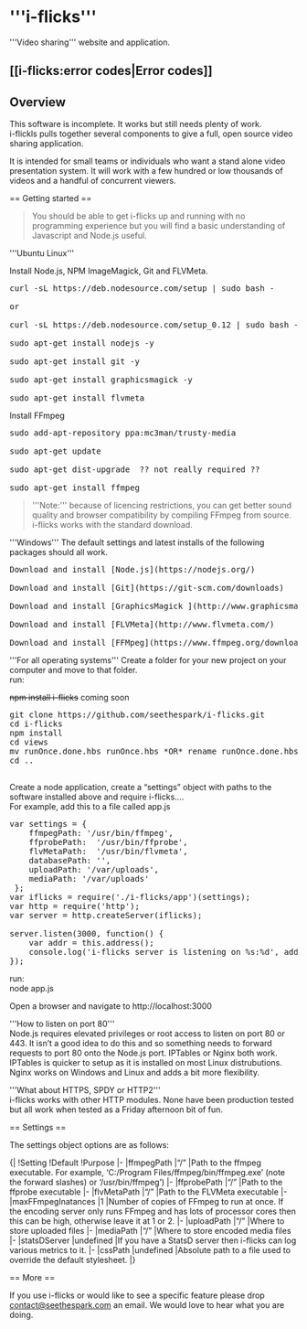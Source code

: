 # '''i-flicks''' #

'''Video sharing''' website and application.

[[i-flicks:error codes|Error codes]]
-----

## Overview ##

This software is incomplete. It works but still needs plenty of work.<br />
i-flickls pulls together several components to give a full, open source video sharing application.

It is intended for small teams or individuals who want a stand alone video presentation system. It will work with a few hundred or low thousands of videos and a handful of concurrent viewers.

== Getting started ==

<blockquote>You should be able to get i-flicks up and running with no programming experience but you will find a basic understanding of Javascript and Node.js useful.
</blockquote>
'''Ubuntu Linux'''

Install Node.js, NPM ImageMagick, Git and FLVMeta.

<pre>curl -sL https://deb.nodesource.com/setup | sudo bash -

or

curl -sL https://deb.nodesource.com/setup_0.12 | sudo bash -

sudo apt-get install nodejs -y

sudo apt-get install git -y

sudo apt-get install graphicsmagick -y

sudo apt-get install flvmeta</pre>
Install FFmpeg

<pre>sudo add-apt-repository ppa:mc3man/trusty-media

sudo apt-get update

sudo apt-get dist-upgrade  ?? not really required ??

sudo apt-get install ffmpeg</pre>
<blockquote>'''Note:''' because of licencing restrictions, you can get better sound quality and browser compatibility by compiling FFmpeg from source. i-flicks works with the standard download.
</blockquote>
'''Windows''' The default settings and latest installs of the following packages should all work.

<pre>Download and install [Node.js](https://nodejs.org/)

Download and install [Git](https://git-scm.com/downloads)

Download and install [GraphicsMagick ](http://www.graphicsmagick.org/download.html)

Download and install [FLVMeta](http://www.flvmeta.com/)

Download and install [FFMpeg](https://www.ffmpeg.org/download.html)</pre>
'''For all operating systems''' Create a folder for your new project on your computer and move to that folder.<br />
run:

<s>npm install i-flicks</s> coming soon

<pre>git clone https://github.com/seethespark/i-flicks.git  
cd i-flicks  
npm install
cd views  
mv runOnce.done.hbs runOnce.hbs *OR* rename runOnce.done.hbs runOnce.hbs  
cd ..
    </pre>
Create a node application, create a “settings” object with paths to the software installed above and require i-flicks….<br />
For example, add this to a file called app.js

<pre>var settings = {
    ffmpegPath: '/usr/bin/ffmpeg',
    ffprobePath:  '/usr/bin/ffprobe',
    flvMetaPath:  '/usr/bin/flvmeta',
    databasePath: '',
    uploadPath: '/var/uploads',
    mediaPath: '/var/uploads'
 };
var iflicks = require('./i-flicks/app')(settings);
var http = require('http');
var server = http.createServer(iflicks);

server.listen(3000, function() {
    var addr = this.address();
    console.log('i-flicks server is listening on %s:%d', addr.address, addr.port);
});</pre>
run:<br />
node app.js

Open a browser and navigate to http://localhost:3000

'''How to listen on port 80'''<br />
Node.js requires elevated privileges or root access to listen on port 80 or 443. It isn’t a good idea to do this and so something needs to forward requests to port 80 onto the Node.js port. IPTables or Nginx both work. IPTables is quicker to setup as it is installed on most Linux distrubutions. Nginx works on Windows and Linux and adds a bit more flexibility.

'''What about HTTPS, SPDY or HTTP2'''<br />
i-flicks works with other HTTP modules. None have been production tested but all work when tested as a Friday afternoon bit of fun.

== Settings ==

The settings object options are as follows:

{|
!Setting
!Default
!Purpose
|-
|ffmpegPath
|“/”
|Path to the ffmpeg executable. For example, ‘C:/Program Files/ffmpeg/bin/ffmpeg.exe’ (note the forward slashes) or ‘/usr/bin/ffmpeg’)
|-
|ffprobePath
|“/”
|Path to the ffprobe executable
|-
|flvMetaPath
|“/”
|Path to the FLVMeta executable
|-
|maxFFmpegInatances
|1
|Number of copies of FFmpeg to run at once. If the encoding server only runs FFmpeg and has lots of processor cores then this can be high, otherwise leave it at 1 or 2.
|-
|uploadPath
|“/”
|Where to store uploaded files
|-
|mediaPath
|“/”
|Where to store encoded media files
|-
|statsDServer
|undefined
|If you have a StatsD server then i-flicks can log various metrics to it.
|-
|cssPath
|undefined
|Absolute path to a file used to override the default stylesheet.
|}

== More ==

If you use i-flicks or would like to see a specific feature please drop contact@seethespark.com an email. We would love to hear what you are doing.